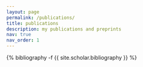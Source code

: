 ```yaml
---
layout: page
permalink: /publications/
title: publications
description: my publications and preprints
nav: true
nav_order: 1
---
```

<!-- _pages/publications.md -->
<div class="publications">

{% bibliography -f {{ site.scholar.bibliography }} %}

</div>

